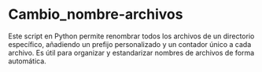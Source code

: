# Cambio_nombre-archivos
Este script en Python permite renombrar todos los archivos de un directorio específico, añadiendo un prefijo personalizado y un contador único a cada archivo. Es útil para organizar y estandarizar nombres de archivos de forma automática.
